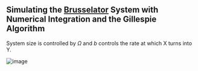 ## Simulating the [Brusselator](https://en.wikipedia.org/wiki/Brusselator) System with Numerical Integration and the Gillespie Algorithm
System size is controlled by $\Omega$ and $b$ controls the rate at which X turns into Y.

![image](https://github.com/ThomasWarford/advanced-statistical-physics/assets/64084106/d3ddce96-c59e-4e08-b9b3-fd12c80dc5a4)
